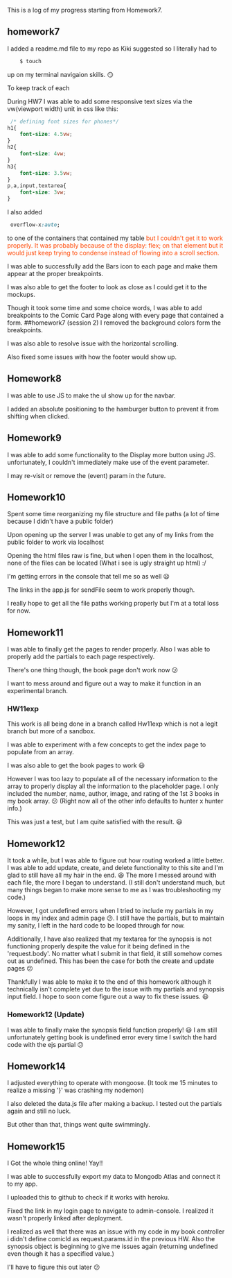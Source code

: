 This is a log of my progress starting from Homework7.
<!-- Homework7 -->
## homework7
I added a readme.md file to my repo as Kiki suggested so I literally had to
```bash
    $ touch
```
up on my terminal navigaion skills. :smirk:

To keep track of each

During HW7 I was able to add some responsive text sizes via the vw(viewport width) unit in css like this:
```css
 /* defining font sizes for phones*/
h1{
    font-size: 4.5vw;
}
h2{
    font-size: 4vw;
}
h3{
    font-size: 3.5vw;
}
p,a,input,textarea{
    font-size: 3vw;
}
```
I also added 

```css
 overflow-x:auto;
```

to one of the containers that contained my table <span style="color: orangered">
but I couldn't get it to work properly. It was probably because of the display: flex; on that element but it would just keep trying to condense instead of flowing into a scroll section.</span>

I was able to successfully add the Bars icon to each page and make them appear at the proper breakpoints.

I was also able to get the footer to look as close as I could get it to the mockups.

Though it took some time and some choice words, I was able to add breakpoints to the Comic Card Page along with every page that contained a form.
##homework7 (session 2)
I removed the background colors form the breakpoints.

I was also able to resolve issue with the horizontal scrolling.

Also fixed some issues with how the footer would show up.

## Homework8
I was able to use JS to make the ul show up for the navbar.

I added an absolute positioning to the hamburger button to prevent it from shifting when clicked.
## Homework9
I was able to add some functionality to the Display more button using JS. unfortunately, I couldn't immediately make use of the event parameter.

I may re-visit or remove the (event) param in the future.

## Homework10

Spent some time reorganizing my file structure and file paths (a lot of time because I didn't have a public folder)

Upon opening up the server I was unable to get any of my links from the public folder to work via localhost

Opening the html files raw is fine, but when I open them in the localhost, none of the files can be located (What i see is ugly straight up html) :/

I'm getting errors in the console that tell me so as well :frowning:

The links in the app.js for sendFile seem to work properly though.

I really hope to get all the file paths working properly but I'm at a total loss for now.

## Homework11

I was able to finally get the pages to render properly. Also I was able to properly add the partials to each page respectively.

There's one thing though, the book page don't work now :confused:

I want to mess around and figure out a way to make it function in an experimental branch.

### HW11exp
This work is all being done in a branch called Hw11exp which is not a legit branch but more of a sandbox.

I was able to experiment with a few concepts to get the index page to populate from an array.

I was also able to get the book pages to work :smiley:

However I was too lazy to populate all of the necessary information to the array to properly display all the information to the placeholder page.
I only included the number, name, author, image, and rating of the 1st 3 books in my book array. :confused: (Right now all of the other info defaults to hunter x hunter info.)

This was just a test, but I am quite satisfied with the result. :smiley:

## Homework12

It took a while, but I was able to figure out how routing worked a little better. I was able to add update, create, and delete functionality to this site and I'm glad to still have all my hair in the end. :laughing: The more I messed around with each file, the more I began to understand.
(I still don't understand much, but many things began to make more sense to me as I was troubleshooting my code.)

However, I got undefined errors when I tried to include my partials in my loops in my index and admin page :confused:. I still have the partials, but to maintain my sanity, I left in the hard code to be looped through for now.

Additionally, I have also realized that my textarea for the synopsis is not functioning properly despite the value for it being defined in the 'request.body'. No matter what I submit in that field, it still somehow comes out as undefined. This has been the case for both the create and update pages :confused:

Thankfully I was able to make it to the end of this homework although it technically isn't complete yet due to the issue with my partials and synopsis input field. I hope to soon come figure out a way to fix these issues. :smiley:

### Homework12 (Update)

I was able to finally make the synopsis field function properly! :smiley: I am still unfortunately getting book is undefined error every time I switch the hard code with the ejs partial :confused:

## Homework14 

I adjusted everything to operate with mongoose. (It took me 15 minutes to realize a missing '}' was crashing my nodemon)

I also deleted the data.js file after making a backup.
I tested out the partials again and still no luck.

But other than that, things went quite swimmingly.

## Homework15

I Got the whole thing online! Yay!!

I was able to successfully export my data to Mongodb Atlas and connect it to my app.

I uploaded this to github to check if it works with heroku.

Fixed the link in my login page to navigate to admin-console. I realized it wasn't properly linked after deployment.

I realized as well that there was an issue with my code in my book controller i didn't define comicId as request.params.id in the previous HW. Also the synopsis object is beginning to give me issues again (returning undefined even though it has a specified value.)

I'll have to figure this out later :confused: